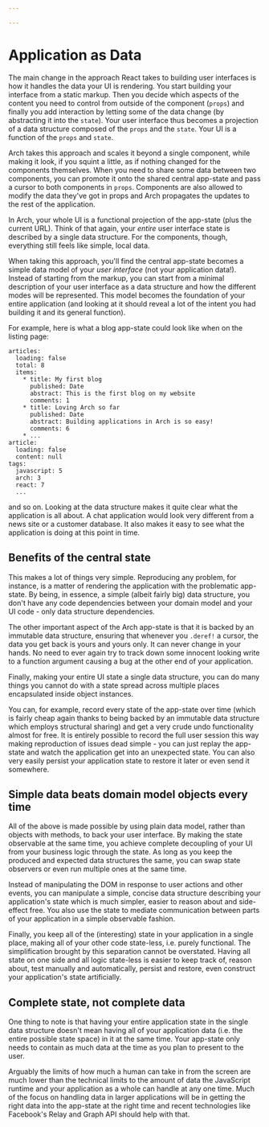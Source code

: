 ```yaml
---

---
```


# Application as Data
The main change in the approach React takes to building user interfaces is how it handles the data your UI is rendering. You start building your interface from a static markup. Then you decide which aspects of the content you need to control from outside of the component (`props`) and finally you add interaction by letting some of the data change (by abstracting it into the `state`). Your user interface thus becomes a projection of a data structure composed of the `props` and the `state`. Your UI is a function of the `props` and `state`.

Arch takes this approach and scales it beyond a single component, while making it look, if you squint a little, as if nothing changed for the components themselves. When you need to share some data between two components, you can promote it onto the shared central app-state and pass a cursor to both components in `props`. Components are also allowed to modify the data they've got in props and Arch propagates the updates to the rest of the application.

In Arch, your whole UI is a functional projection of the app-state (plus the current URL). Think of that again, your _entire_ user interface state is described by a single data structure. For the components, though, everything still feels like simple, local data.

When taking this approach, you'll find the central app-state becomes a simple data model of your _user interface_ (not your application data!). Instead of starting from the markup, you can start from a minimal description of your user interface as a data structure and how the different modes will be represented. This model becomes the foundation of your entire application (and looking at it should reveal a lot of the intent you had building it and its general function).

For example, here is what a blog app-state could look like when on the listing page:

```livescript
articles:
  loading: false
  total: 8
  items:
    * title: My first blog
      published: Date
      abstract: This is the first blog on my website
      comments: 1
    * title: Loving Arch so far
      published: Date
      abstract: Building applications in Arch is so easy!
      comments: 6
    * ...
article:
  loading: false
  content: null
tags:
  javascript: 5
  arch: 3
  react: 7
  ...
```

and so on. Looking at the data structure makes it quite clear what the application is all about. A chat application would look very different from a news site or a customer database. It also makes it easy to see what the application is doing at this point in time.

## Benefits of the central state
This makes a lot of things very simple. Reproducing any problem, for instance, is a matter of rendering the application with the problematic app-state. By being, in essence, a simple (albeit fairly big) data structure, you don't have any code dependencies between your domain model and your UI code - only data structure dependencies.

The other important aspect of the Arch app-state is that it is backed by an immutable data structure, ensuring that whenever you `.deref!` a cursor, the data you get back is yours and yours only. It can never change in your hands. No need to ever again try to track down some innocent looking write to a function argument causing a bug at the other end of your application.

Finally, making your entire UI state a single data structure, you can do many things you cannot do with a state spread across multiple places encapsulated inside object instances.

You can, for example, record every state of the app-state over time (which is fairly cheap again thanks to being backed by an immutable data structure which employs structural sharing) and get a very crude undo functionality almost for free. It is entirely possible to record the full user session this way making reproduction of issues dead simple - you can just replay the app-state and watch the application get into an unexpected state. You can also very easily persist your application state to restore it later or even send it somewhere.

## Simple data beats domain model objects every time
All of the above is made possible by using plain data model, rather than objects with methods, to back your user interface. By making the state observable at the same time, you achieve complete decoupling of your UI from your business logic through the state. As long as you keep the produced and expected data structures the same, you can swap state observers or even run multiple ones at the same time.

Instead of manipulating the DOM in response to user actions and other events, you can manipulate a simple, concise data structure describing your application's state which is much simpler, easier to reason about and side-effect free. You also use the state to mediate communication between parts of your application in a simple observable fashion.

Finally, you keep all of the (interesting) state in your application in a single place, making all of your other code state-less, i.e. purely functional. The simplification brought by this separation cannot be overstated. Having all state on one side and all logic state-less is easier to keep track of, reason about, test manually and automatically, persist and restore, even construct your application's state artificially.

## Complete state, not complete data
One thing to note is that having your entire application state in the single data structure doesn't mean having all of your application data (i.e. the entire possible state space) in it at the same time. Your app-state only needs to contain as much data at the time as you plan to present to the user.

Arguably the limits of how much a human can take in from the screen are much lower than the technical limits to the amount of data the JavaScript runtime and your application as a whole can handle at any one time. Much of the focus on handling data in larger applications will be in getting the right data into the app-state at the right time and recent technologies like Facebook's Relay and Graph API should help with that.
